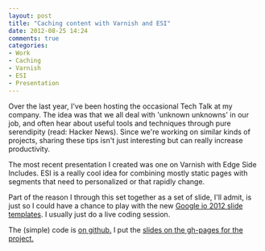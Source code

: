 ```yaml
---
layout: post
title: "Caching content with Varnish and ESI"
date: 2012-08-25 14:24
comments: true
categories: 
- Work
- Caching
- Varnish
- ESI
- Presentation
---
```


Over the last year, I've been hosting the occasional Tech Talk at my company.
The idea was that we all deal with 'unknown unknowns' in our job, and often
hear about useful tools and techniques through pure serendipity (read: Hacker
News). Since we're working on similar kinds of projects, sharing these tips
isn't just interesting but can really increase productivity.

The most recent presentation I created was one on Varnish with Edge Side
Includes. ESI is a really cool idea for combining mostly static pages with
segments that need to personalized or that rapidly change.

Part of the reason I through this set together as a set of slide, I'll admit,
is just so I could have a chance to play with the new 
[Google io 2012 slide templates](http://code.google.com/p/io-2012-slides/). 
I usually just do a live coding session.

The (simple) code is [on github.](https://github.com/gibbster/varnish-esi-presentation)
I put the [slides on the gh-pages for the project.](http://gibbster.github.com/varnish-esi-presentation/slides/)
